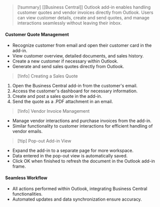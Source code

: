 >[!summary]
>[[Business Central]] Outlook add-in enables handling customer quotes and vendor invoices directly from Outlook. Users can view customer details, create and send quotes, and manage interactions seamlessly without leaving their inbox.

#### Customer Quote Management
- Recognize customer from email and open their customer card in the add-in.
- View customer overview, detailed documents, and sales history.
- Create a new customer if necessary within Outlook.
- Generate and send sales quotes directly from Outlook.

>[!info] Creating a Sales Quote
1. Open the Business Central add-in from the customer's email.
2. Access the customer's dashboard for necessary information.
3. Create and post a sales quote in the add-in.
4. Send the quote as a .PDF attachment in an email.

>[!info] Vendor Invoice Management
- Manage vendor interactions and purchase invoices from the add-in.
- Similar functionality to customer interactions for efficient handling of vendor emails.

>[!tip] Pop-out Add-in View
- Expand the add-in to a separate page for more workspace.
- Data entered in the pop-out view is automatically saved.
- Click OK when finished to refresh the document in the Outlook add-in frame.

#### Seamless Workflow
- All actions performed within Outlook, integrating Business Central functionalities.
- Automated updates and data synchronization ensure accuracy.
